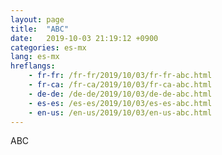 ```yaml
---
layout: page
title:  "ABC"
date:   2019-10-03 21:19:12 +0900
categories: es-mx
lang: es-mx
hreflangs:
    - fr-fr: /fr-fr/2019/10/03/fr-fr-abc.html
    - fr-ca: /fr-ca/2019/10/03/fr-ca-abc.html
    - de-de: /de-de/2019/10/03/de-de-abc.html
    - es-es: /es-es/2019/10/03/es-es-abc.html
    - en-us: /en-us/2019/10/03/en-us-abc.html
---
```

ABC
